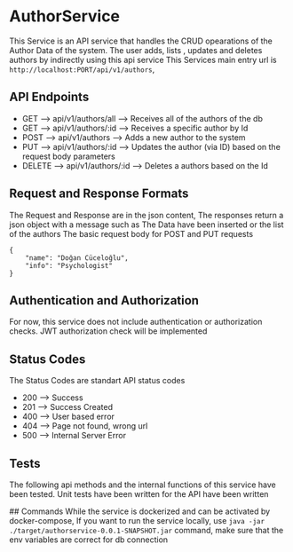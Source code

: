 # AuthorService
This Service is an API service that handles the CRUD opearations of the Author Data of the system.
The user adds, lists , updates and deletes authors by indirectly using this api service
This Services main entry url is `http://localhost:PORT/api/v1/authors`,

## API Endpoints

<ul>
    <li> GET --> api/v1/authors/all --> Receives all of the authors of the db </li>
    <li> GET --> api/v1/authors/:id --> Receives a specific author by Id </li>
    <li>  POST --> api/v1/authors --> Adds a new author to the system </li>
    <li> PUT --> api/v1/authors/:id --> Updates the author (via ID) based on the request body parameters </li>
    <li> DELETE --> api/v1/authors/:id --> Deletes a authors based on the Id </li>
</ul>


## Request and Response Formats
The Request and Response are in the json content,
The responses return a json object with a message such as The Data have been inserted or the list of the authors
The basic request body for POST and PUT requests

```
{
    "name": "Doğan Cüceloğlu",
    "info": "Psychologist"
}
```

## Authentication and Authorization
For now, this service does not include authentication or authorization checks. JWT authorization check will be implemented 

## Status Codes
The Status Codes are standart API status codes <br/>
<ul>
    <li> 200 --> Success</li>
    <li> 201 --> Success Created </li>
    <li> 400 --> User based error </li>
    <li> 404 --> Page not found, wrong url </li>
    <li> 500 --> Internal Server Error </li>
</ul>

## Tests
The following api methods and the internal functions of this service have been tested. Unit tests have been written for the API have been written

## Commands
While the service is dockerized and can be activated by docker-compose, If you want to run the service locally, use `java -jar ./target/authorservice-0.0.1-SNAPSHOT.jar` command, make sure that the env variables are correct for db connection
